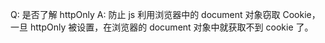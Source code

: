 Q: 是否了解 httpOnly
A: 防止 js 利用浏览器中的 document 对象窃取 Cookie，一旦 httpOnly 被设置，在浏览器的 document 对象中就获取不到 cookie 了。